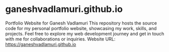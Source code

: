 # ganeshvadlamuri.github.io
Portfolio Website for Ganesh Vadlamuri  This repository hosts the source code for my personal portfolio website, showcasing my work, skills, and projects. Feel free to explore my web development journey and get in touch with me for collaborations or inquiries.  Website URL: https://ganeshvadlamuri.github.io
